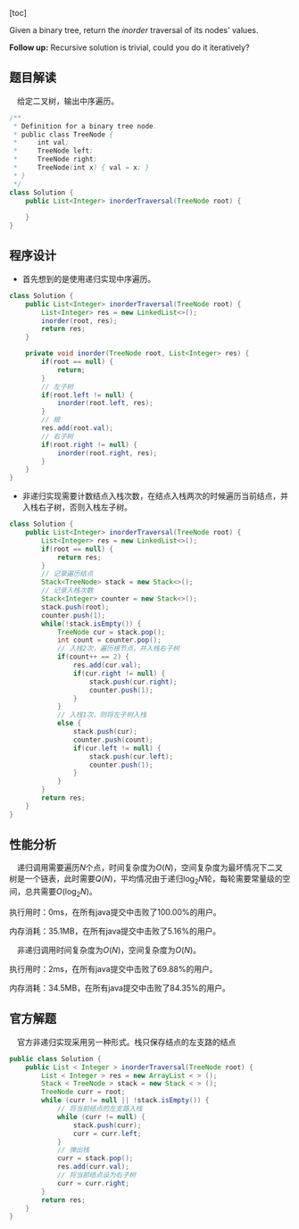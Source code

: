 [toc]

Given a binary tree, return the *inorder* traversal of its nodes' values.

**Follow up:** Recursive solution is trivial, could you do it iteratively?



## 题目解读

&emsp;给定二叉树，输出中序遍历。

```java
/**
 * Definition for a binary tree node.
 * public class TreeNode {
 *     int val;
 *     TreeNode left;
 *     TreeNode right;
 *     TreeNode(int x) { val = x; }
 * }
 */
class Solution {
    public List<Integer> inorderTraversal(TreeNode root) {
        
    }
}
```

## 程序设计

* 首先想到的是使用递归实现中序遍历。

```java
class Solution {
    public List<Integer> inorderTraversal(TreeNode root) {
        List<Integer> res = new LinkedList<>();
        inorder(root, res);
        return res;
    }

    private void inorder(TreeNode root, List<Integer> res) {
        if(root == null) {
            return;
        }
        // 左子树
        if(root.left != null) {
            inorder(root.left, res);
        }
        // 根
        res.add(root.val);
        // 右子树
        if(root.right != null) {
            inorder(root.right, res);
        }
    }
}
```

* 非递归实现需要计数结点入栈次数，在结点入栈两次的时候遍历当前结点，并入栈右子树，否则入栈左子树。

```java
class Solution {
    public List<Integer> inorderTraversal(TreeNode root) {
        List<Integer> res = new LinkedList<>();
        if(root == null) {
            return res;
        }
        // 记录遍历结点
        Stack<TreeNode> stack = new Stack<>();
        // 记录入栈次数
        Stack<Integer> counter = new Stack<>();
        stack.push(root);
        counter.push(1);
        while(!stack.isEmpty()) {
            TreeNode cur = stack.pop();
            int count = counter.pop();
            // 入栈2次，遍历根节点，并入栈右子树
            if(count++ == 2) {
                res.add(cur.val);
                if(cur.right != null) {
                    stack.push(cur.right);
                    counter.push(1);
                }
            } 
            // 入栈1次，则将左子树入栈
            else {
                stack.push(cur);
                counter.push(count);
                if(cur.left != null) {
                    stack.push(cur.left);
                    counter.push(1);
                }
            }
        }
        return res;
    }
}
```

## 性能分析

&emsp;递归调用需要遍历$N$个点，时间复杂度为$O(N)$，空间复杂度为最坏情况下二叉树是一个链表，此时需要$Q(N)$，平均情况由于递归$\log_2N$轮，每轮需要常量级的空间，总共需要$O(\log_2N)$。

执行用时：0ms，在所有java提交中击败了100.00%的用户。

内存消耗：35.1MB，在所有java提交中击败了5.16%的用户。

&emsp;非递归调用时间复杂度为$O(N)$，空间复杂度为$O(N)$。

执行用时：2ms，在所有java提交中击败了69.88%的用户。

内存消耗：34.5MB，在所有java提交中击败了84.35%的用户。

## 官方解题

&emsp;官方非递归实现采用另一种形式。栈只保存结点的左支路的结点

```java
public class Solution {
    public List < Integer > inorderTraversal(TreeNode root) {
        List < Integer > res = new ArrayList < > ();
        Stack < TreeNode > stack = new Stack < > ();
        TreeNode curr = root;
        while (curr != null || !stack.isEmpty()) {
            // 将当前结点的左支路入栈
            while (curr != null) {
                stack.push(curr);
                curr = curr.left;
            }
            // 弹出栈
            curr = stack.pop();
            res.add(curr.val);
            // 将当前结点设为右子树
            curr = curr.right;
        }
        return res;
    }
}
```